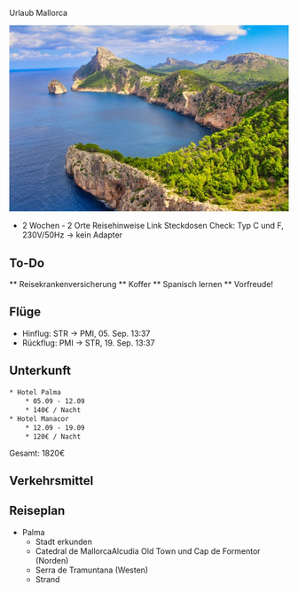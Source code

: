 Urlaub Mallorca

![](Mallorca.jpg)

* 2 Wochen - 2 Orte
 Reisehinweise Link
 Steckdosen Check: Typ C und F, 230V/50Hz -> kein Adapter

## To-Do

** Reisekrankenversicherung
** Koffer
** Spanisch lernen
** Vorfreude!



## Flüge
* Hinflug: STR -> PMI, 05. Sep. 13:37
* Rückflug: PMI -> STR, 19. Sep. 13:37


## Unterkunft

	* Hotel Palma
		* 05.09 - 12.09
		* 140€ / Nacht
	* Hotel Manacor
		* 12.09 - 19.09
		* 120€ / Nacht
		
Gesamt: 1820€


## Verkehrsmittel
## Reiseplan

 * Palma
	* Stadt erkunden
	* Catedral de MallorcaAlcudia Old Town und Cap de Formentor (Norden)
	* Serra de Tramuntana (Westen)
	* Strand

